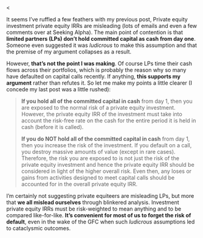 <<p>It seems I&#8217;ve ruffled a few feathers with my previous post, Private equity investment private equity IRRs are misleading (lots of emails and even a few comments over at Seeking Alpha). The main point of contention is that <strong>limited partners (LPs) don&#8217;t hold committed capital as cash from day one</strong>. Someone even suggested it was <em>ludicrous </em>to make this assumption and that the premise of my argument collapses as a result.</p><p>However,<strong> that&#8217;s not the point I was making</strong>. Of course LPs time their cash flows across their portfolios, which is probably the reason why so many have defaulted on capital calls recently. If anything, <strong>this supports my argument</strong> rather than refutes it. So let me make my points a little clearer (I concede my last post was a little rushed):</p><blockquote><p><strong>If you hold all of the committed capital in cash</strong> from day 1, then you are exposed to the normal risk of a private equity investment. However, the private equity IRR of the investment must take into account the risk-free rate on the cash for the entire period it is held in cash (before it is called).</p><p><strong>If you do NOT hold all of the committed capital in cash</strong> from day 1, then you increase the risk of the investment. If you default on a call, you destroy massive amounts of value (except in rare cases). Therefore, the risk you are exposed to is not just the risk of the private equity investment and hence the private equity IRR should be considered in light of the higher overall risk. Even then, any loses or gains from activities designed to meet capital calls should be accounted for in the overall private equity IRR.</p></blockquote><p>I&#8217;m certainly not suggesting private equiteers are misleading LPs, but more that <strong>we all mislead ourselves</strong> through blinkered analysis. Investment private equity IRRs must be risk-weighted to mean anything and to be compared like-for-like. <strong>It&#8217;s convenient for most of us to forget the risk of default</strong>, even in the wake of the GFC when such <em>ludicrous </em>assumptions led to cataclysmic outcomes.</p>

